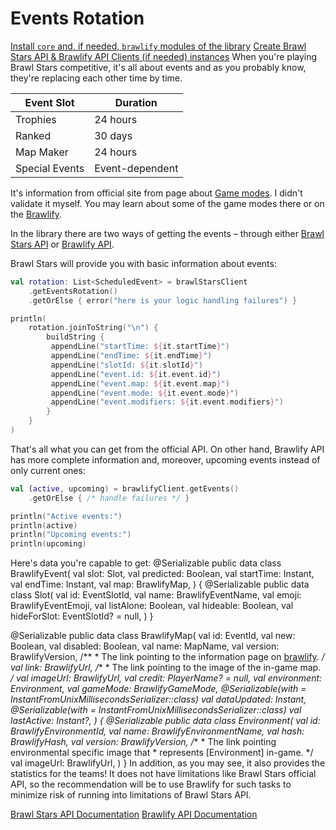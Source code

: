 # Events Rotation
<procedure title="Pre-conditions" collapsible="true">
    <step><a href="Getting-started.md">Install <code>core</code> and, if needed, <code>brawlify</code> modules of the library</a></step>
    <step><a href="Getting-started.md">Create Brawl Stars API & Brawlify API Clients (if needed) instances</a></step>
</procedure>
When you're playing Brawl Stars competitive, it's all about events and as
you probably know, they're replacing each other time by time. 

| Event Slot     | Duration        |
|----------------|-----------------|
| Trophies       | 24 hours        |
| Ranked         | 30 days         |
| Map Maker      | 24 hours        |
| Special Events | Event-dependent |

<note>
It's information from official site from page about 
<a href="https://support.supercell.com/brawl-stars/en/articles/game-modes-9.html">Game modes</a>.
I didn't validate it myself. You may learn about some of the game modes there or on the 
<a href="https://brawlify.com/gamemodes/">Brawlify</a>.
</note>

In the library there are two ways of getting the events – through
either [Brawl Stars API](https://developer.brawlstars.com/#/documentation) or [Brawlify API](https://brawlapi.com/#/endpoints/events).

Brawl Stars will provide you with basic information about events:
```kotlin
val rotation: List<ScheduledEvent> = brawlStarsClient
    .getEventsRotation()
    .getOrElse { error("here is your logic handling failures") }

println(
    rotation.joinToString("\n") {
        buildString {
         appendLine("startTime: ${it.startTime}")
         appendLine("endTime: ${it.endTime}")
         appendLine("slotId: ${it.slotId}")
         appendLine("event.id: ${it.event.id}")
         appendLine("event.map: ${it.event.map}")
         appendLine("event.mode: ${it.event.mode}")
         appendLine("event.modifiers: ${it.event.modifiers}")
        }
    }
)
```
That's all what you can get from the official API. On other hand, Brawlify API has more complete information and,
moreover, upcoming events instead of only current ones:
```kotlin
val (active, upcoming) = brawlifyClient.getEvents()
    .getOrElse { /* handle failures */ }

println("Active events:")
println(active)
println("Upcoming events:")
println(upcoming)
```
Here's data you're capable to get:
<code-block lang="kotlin" collapsible="true" collapsed-title="Entities">
@Serializable
public data class BrawlifyEvent(
    val slot: Slot,
    val predicted: Boolean,
    val startTime: Instant,
    val endTime: Instant,
    val map: BrawlifyMap,
) {
    @Serializable
    public data class Slot(
        val id: EventSlotId,
        val name: BrawlifyEventName,
        val emoji: BrawlifyEventEmoji,
        val listAlone: Boolean,
        val hideable: Boolean,
        val hideForSlot: EventSlotId? = null,
    )
}

@Serializable
public data class BrawlifyMap(
    val id: EventId,
    val new: Boolean,
    val disabled: Boolean,
    val name: MapName,
    val version: BrawlifyVersion,
    /**
     * The link pointing to the information page on [brawlify](https://brawlify.com).
     */
    val link: BrawlifyUrl,
    /**
     * The link pointing to the image of the in-game map.
     */
    val imageUrl: BrawlifyUrl,
    val credit: PlayerName? = null,
    val environment: Environment,
    val gameMode: BrawlifyGameMode,
    @Serializable(with = InstantFromUnixMillisecondsSerializer::class)
    val dataUpdated: Instant,
    @Serializable(with = InstantFromUnixMillisecondsSerializer::class)
    val lastActive: Instant?,
) {
    @Serializable
    public data class Environment(
        val id: BrawlifyEnvironmentId,
        val name: BrawlifyEnvironmentName,
        val hash: BrawlifyHash,
        val version: BrawlifyVersion,
        /**
         * The link pointing environmental specific image that
         * represents [Environment] in-game.
         */
        val imageUrl: BrawlifyUrl,
    )
}
</code-block>
In addition, as you may see, it also provides the statistics for the teams! It does not have limitations like
Brawl Stars official API, so the recommendation will be to use Brawlify for such tasks to minimize risk of running into
limitations of Brawl Stars API.


<seealso style="cards">
    <category ref="external">
        <a href="https://developer.brawlstars.com/#/documentation">Brawl Stars API Documentation</a>
        <a href="https://brawlify.com/gamemodes/">Brawlify API Documentation</a>
    </category>
</seealso> 